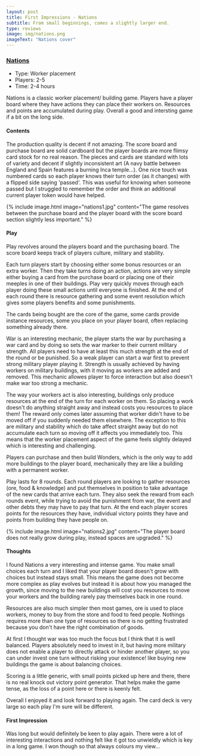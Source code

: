 ```yaml
---
layout: post
title: First Impressions - Nations
subtitle: From small beginnings, comes a slightly larger end.
type: reviews
image: img/nations.png
imageText: "Nations cover"
---
```


### [Nations](https://boardgamegeek.com/boardgame/126042/nations)
+ Type: Worker placement
+ Players: 2-5
+ Time: 2-4 hours

Nations is a classic worker placement/ building game. Players have a player board where they have actions they can place their workers on. Resources and points are accumulated during play. Overall a good and intersting game if a bit on the long side.

#### Contents
The production quality is decent if not amazing. The score board and purchase board are solid cardboard but the player boards are more flimsy card stock for no real reason. The pieces and cards are standard with lots of variety and decent if slightly inconsistent art (A navy battle between England and Spain features a burning Inca temple...). 
One nice touch was numbered cards so each player knows their turn order (as it changes) with a flipped side saying 'passed'. This was useful for knowing when someone passed but I struggled to remember the order and think an additional current player token would have helped.

{% include image.html image="nations1.jpg" content="The game resolves between the purchase board and the player board with the score board section slightly less important." %}

#### Play

Play revolves around the players board and the purchasing board. The score board keeps track of players culture, military and stability. 

Each turn players start by choosing either some bonus resources or an extra worker. Then they take turns doing an action, actions are very simple either buying a card from the purchase board or placing one of their meeples in one of their buildings.
Play very quickly moves through each player doing these small actions until everyone is finished. At the end of each round there is resource gathering and some event resolution which gives some players benefits and some punishments.

The cards being bought are the core of the game, some cards provide instance resources, some you place on your player board, often replacing something already there. 

War is an interesting mechanic, the player starts the war by purchasing a war card and by doing so sets the war marker to their current military strength. All players need to have at least this much strength at the end of the round or be punished. So a weak player can start a war first to prevent strong military player playing it. Strength is usually achieved by having workers on military buildings, with it moving as workers are added and removed. This mechanic allowes player to force interaction but also doesn't make war too strong  a mechanic.

The way your workers act is also interesting, buildings only produce resources at the end of the turn for each worker on them. So placing a work doesn't do anything straight away and instead costs you resources to place them! The reward only comes later assuming that worker didn't have to be moved off if you suddenly needed them elsewhere. The exception to this are military and stability which do take affect straight away but do not accumulate each turn so moving off it affects you immediately too. This means that the worker placement aspect of the game feels slightly delayed which is interesting and challenging.

Players can purchase and then build Wonders, which is the only way to add more buildings to the player board, mechanically they are like a building with a permanent worker.

Play lasts for 8 rounds. Each round players are looking to gather resources (ore, food & knowledge) and put themselves in position to take advantage of the new cards that arrive each turn. They also seek the reward from each rounds event, while trying to avoid the punishment from war, the event and other debts they may have to pay that turn. At the end each player scores points for the resources they have, individual victory points they have and points from building they have people on.

{% include image.html image="nations2.jpg" content="The player board does not really grow during play, instead spaces are upgraded." %}
 
#### Thoughts

I found Nations a very interesting and intense game. You make small choices each turn and I liked that your player board doesn't grow with choices but instead stays small. This means the game does not become more complex as play evolves but instead it is about how you managed the growth, since moving to the new buildings will cost you resources to move your workers and the building rarely pay themselves back in one round.

Resources are also much simpler then most games, ore is used to place workers, money to buy from the store and food to feed people. Nothings requires more than one type of resources so there is no getting frustrated because you don't have the right combination of goods.

At first I thought war was too much the focus but I think that it is well balanced. Players absolutely need to invest in it, but having more military does not enable a player to directly attack or hinder another player, so you can under invest one turn without risking your existence! like buying new buildings the game is about balancing choices.

Scoring is a little generic, with small points picked up here and there, there is no real knock out victory point generator. That helps make the game tense, as the loss of a point here or there is keenly felt.

Overall I enjoyed it and look forward to playing again. The card deck is very large so each play I'm sure will be different.


#### First Impression
Was long but would definitely be keen to play again. There were a lot of interesting interactions and nothing felt like it got too unwieldly which is key in a long game. I won though so that always colours my view...
